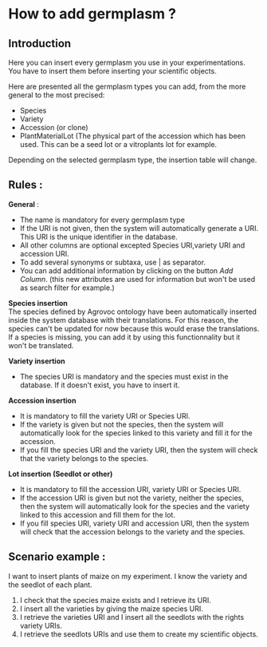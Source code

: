# How to add germplasm ? 

## Introduction
Here you can insert every germplasm you use in your experimentations.
You have to insert them before inserting your scientific objects.

Here are presented all the germplasm types you can add, from the more general to the most precised:
- Species
- Variety
- Accession (or clone)
- PlantMaterialLot (The physical part of the accession which has been used. This can be a seed lot or a vitroplants lot for example.

Depending on the selected germplasm type, the insertion table will change.

## Rules : 
**General** :
- The name is mandatory for every germplasm type
- If the URI is not given, then the system will automatically generate a URI. This URI is the unique identifier in the database.
- All other columns are optional excepted Species URI,variety URI and accession URI.
- To add several synonyms or subtaxa, use | as separator. 
- You can add additional information by clicking on the button *Add Column*. (this new attributes are used for information but won't be used as search filter for example.)

**Species insertion**  
The species defined by Agrovoc ontology have been automatically inserted inside the system database with their translations. For this reason, the species can't be updated for now because this would erase the translations. 
If a species is missing, you can add it by using this functionnality but it won't be translated.

**Variety insertion** 
- The species URI is mandatory and the species must exist in the database. If it doesn't exist, you have to insert it.

**Accession insertion** 
- It is mandatory to fill the variety URI or Species URI.
- If the variety is given but not the species, then the system will automatically look for the species linked to this variety and fill it for the accession.
- If you fill the species URI and the variety URI, then the system will check that the variety belongs to the species.

**Lot insertion (Seedlot or other)** 
- It is mandatory to fill the accession URI, variety URI or Species URI.
- If the accession URI is given but not the variety, neither the species, then the system will automatically look for the species and the variety linked to this accession and fill them for the lot.
- If you fill species URI, variety URI and accession URI, then the system will check that the accession belongs to the variety and the species.

## Scenario example : 
I want to insert plants of maize on my experiment. I know the variety and the seedlot of each plant.
1. I check that the species maize exists and I retrieve its URI.
2. I insert all the varieties by giving the maize species URI.
3. I retrieve the varieties URI and I insert all the seedlots with the rights variety URIs.
4. I retrieve the seedlots URIs and use them to create my scientific objects.
